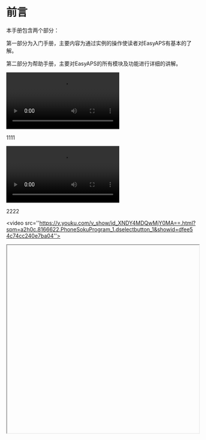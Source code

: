 # 前言

本手册包含两个部分：

第一部分为入门手册，主要内容为通过实例的操作使读者对EasyAPS有基本的了解。

第二部分为帮助手册，主要对EasyAPS的所有模块及功能进行详细的讲解。

<video src="video/1.mp4"></video>



1111


<video controls="controls" src="video/1.mp4">
Your browser does not support the video tag.
</video>



2222

<video src=''https://v.youku.com/v_show/id_XNDY4MDQwMjY0MA==.html?spm=a2h0c.8166622.PhoneSokuProgram_1.dselectbutton_1&showid=dfee54c74cc240e7ba04''></video>
<iframe height=498 width=510 src=''https://v.youku.com/v_show/id_XNDY4MDQwMjY0MA==.html?spm=a2h0c.8166622.PhoneSokuProgram_1.dselectbutton_1&showid=dfee54c74cc240e7ba04''>

  
  333
